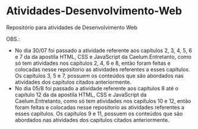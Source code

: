 # Atividades-Desenvolvimento-Web
 Repositório para atividades de Desenvolvimento Web

 OBS.: 
 
 * No dia 30/07 foi passado a atividade referente aos capítulos 2, 3, 4, 5, 6 e 7 da da apostila HTML, CSS e JavaScript da Caelum.Entretanto, como só tem atividades nos capítulos 2, 4, 6 e 8, então foram feitas e colocadas nesse repositorio as atividades referentes a esses capítulos. Os capítulos 3, 5 e 7, possuem os conteúdos que são abordados nas atividades dos capítulos citados anteriormente.
 * No dia 05/8 foi passado a atividade referente aos capítulos 8 até o capítulo 12 da da apostila HTML, CSS e JavaScript da Caelum.Entretanto, como só tem atividades nos capítulos 10 e 12, então foram feitas e colocadas nesse repositorio as atividades referentes a esses capítulos. Os capítulos 9 e 11, possuem os conteúdos que são abordados nas atividades dos capítulos citados anteriormente.
